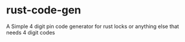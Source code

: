 # rust-code-gen
A Simple 4 digit pin code generator for rust locks or anything else that needs 4 digit codes
